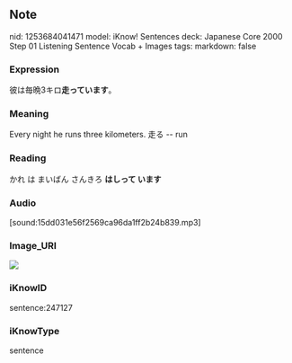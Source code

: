 ## Note
nid: 1253684041471
model: iKnow! Sentences
deck: Japanese Core 2000 Step 01 Listening Sentence Vocab + Images
tags: 
markdown: false

### Expression
<!DOCTYPE html>
<title></title>
彼は毎晩3キロ<b>走っています</b>。



### Meaning
Every night he runs three kilometers.
走る -- run

### Reading
<!DOCTYPE html>
<title></title>
かれ は まいばん さんきろ <b>はしって います</b>



### Audio
[sound:15dd031e56f2569ca96da1ff2b24b839.mp3]

### Image_URI
<!DOCTYPE html>
<title></title>
<img src="9b154cc0e31c37021cc7296678b1ddbe.jpg">



### iKnowID
sentence:247127

### iKnowType
sentence
